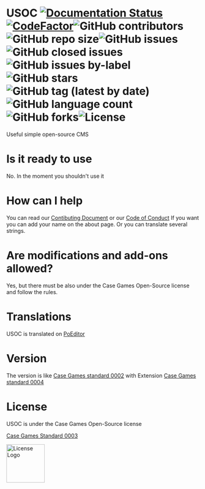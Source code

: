 # USOC [![Documentation Status](https://readthedocs.org/projects/usoc/badge/?version=latest)](https://usoc.readthedocs.io/en/latest/?badge=latest)[![CodeFactor](https://www.codefactor.io/repository/github/case-games/usoc/badge/master)](https://www.codefactor.io/repository/github/case-games/usoc/overview/master)![GitHub contributors](https://img.shields.io/github/contributors/Case-Games/USOC)![GitHub repo size](https://img.shields.io/github/repo-size/Case-Games/USOC)![GitHub issues](https://img.shields.io/github/issues/Case-Games/USOC)![GitHub closed issues](https://img.shields.io/github/issues-closed-raw/Case-Games/USOC)![GitHub issues by-label](https://img.shields.io/github/issues/Case-Games/USOC/bug)![GitHub stars](https://img.shields.io/github/stars/Case-Games/USOC)![GitHub tag (latest by date)](https://img.shields.io/github/v/tag/Case-Games/USOC?label=Latest%20Version)![GitHub language count](https://img.shields.io/github/languages/count/Case-Games/USOC)![GitHub forks](https://img.shields.io/github/forks/Case-Games/USOC)![License](https://img.shields.io/badge/License-Case%20Games%20Open--Source%20License-important)
Useful simple open-source CMS
# Is it ready to use
No. In the moment you shouldn't use it
# How can I help
You can read our [Contibuting Document](https://github.com/Case-Games/USOC/blob/master/CONTRIBUTING.md) or our [Code of Conduct](https://github.com/Case-Games/USOC/blob/master/CODE_OF_CONDUCT.md)
If you want you can add your name on the about page.
Or you can translate several strings. 
# Are modifications and add-ons allowed?
Yes, but there must be also under the Case Games Open-Source license and follow the rules.
# Translations
USOC is translated on [PoEditor](https://poeditor.com/join/project/48DXSLQlVr)
# Version
The version is like [Case Games standard 0002](https://standards.casegames.ch/cgs/0002/v1.txt) with Extension [Case Games standard 0004](https://standards.casegames.ch/cgs/0004/v1.txt)
# License
USOC is under the Case Games Open-Source license

[Case Games Standard 0003](https://standards.casegames.ch/cgs/0003/v1.txt)

<img src="https://casegames.ch/license/os/v1.png" alt="License Logo" width="100" data-canonical-src="https://casegames.ch/license/os/v1.png">

